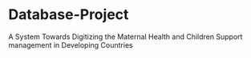 # Database-Project
A System Towards Digitizing the Maternal Health and Children Support management in Developing Countries
